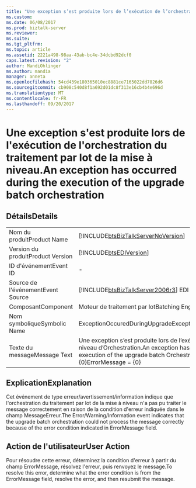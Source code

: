 ```yaml
---
title: "Une exception s’est produite lors de l’exécution de l’orchestration de traitement par lots de mise à niveau | Documents Microsoft"
ms.custom: 
ms.date: 06/08/2017
ms.prod: biztalk-server
ms.reviewer: 
ms.suite: 
ms.tgt_pltfrm: 
ms.topic: article
ms.assetid: 2221a498-98aa-43ab-bc4e-34dcbd92dcf0
caps.latest.revision: "2"
author: MandiOhlinger
ms.author: mandia
manager: anneta
ms.openlocfilehash: 54cd439e180365010ec8881ce7165022dd7826d6
ms.sourcegitcommit: cb908c540d8f1a692d01dc8f313e16cb4b4e696d
ms.translationtype: MT
ms.contentlocale: fr-FR
ms.lasthandoff: 09/20/2017
---
```

# <a name="an-exception-has-occurred-during-the-execution-of-the-upgrade-batch-orchestration"></a><span data-ttu-id="72f6b-102">Une exception s'est produite lors de l'exécution de l'orchestration du traitement par lot de la mise à niveau.</span><span class="sxs-lookup"><span data-stu-id="72f6b-102">An exception has occurred during the execution of the upgrade batch orchestration</span></span>
## <a name="details"></a><span data-ttu-id="72f6b-103">Détails</span><span class="sxs-lookup"><span data-stu-id="72f6b-103">Details</span></span>  
  
|||  
|-|-|  
|<span data-ttu-id="72f6b-104">Nom du produit</span><span class="sxs-lookup"><span data-stu-id="72f6b-104">Product Name</span></span>|[!INCLUDE[btsBizTalkServerNoVersion](../includes/btsbiztalkservernoversion-md.md)]|  
|<span data-ttu-id="72f6b-105">Version du produit</span><span class="sxs-lookup"><span data-stu-id="72f6b-105">Product Version</span></span>|[!INCLUDE[btsEDIVersion](../includes/btsediversion-md.md)]|  
|<span data-ttu-id="72f6b-106">ID d'événement</span><span class="sxs-lookup"><span data-stu-id="72f6b-106">Event ID</span></span>|-|  
|<span data-ttu-id="72f6b-107">Source de l'événement</span><span class="sxs-lookup"><span data-stu-id="72f6b-107">Event Source</span></span>|[!INCLUDE[btsBizTalkServer2006r3](../includes/btsbiztalkserver2006r3-md.md)]<span data-ttu-id="72f6b-108"> EDI</span><span class="sxs-lookup"><span data-stu-id="72f6b-108"> EDI</span></span>|  
|<span data-ttu-id="72f6b-109">Composant</span><span class="sxs-lookup"><span data-stu-id="72f6b-109">Component</span></span>|<span data-ttu-id="72f6b-110">Moteur de traitement par lot</span><span class="sxs-lookup"><span data-stu-id="72f6b-110">Batching Engine</span></span>|  
|<span data-ttu-id="72f6b-111">Nom symbolique</span><span class="sxs-lookup"><span data-stu-id="72f6b-111">Symbolic Name</span></span>|<span data-ttu-id="72f6b-112">ExceptionOccuredDuringUpgrade</span><span class="sxs-lookup"><span data-stu-id="72f6b-112">ExceptionOccuredDuringUpgrade</span></span>|  
|<span data-ttu-id="72f6b-113">Texte du message</span><span class="sxs-lookup"><span data-stu-id="72f6b-113">Message Text</span></span>|<span data-ttu-id="72f6b-114">Une exception s’est produite lors de l’exécution du lot de mise à niveau d’Orchestration.</span><span class="sxs-lookup"><span data-stu-id="72f6b-114">An exception has occurred during the execution of the upgrade batch Orchestration.</span></span> <span data-ttu-id="72f6b-115">Message d'erreur = {0}</span><span class="sxs-lookup"><span data-stu-id="72f6b-115">ErrorMessage = {0}</span></span>|  
  
## <a name="explanation"></a><span data-ttu-id="72f6b-116">Explication</span><span class="sxs-lookup"><span data-stu-id="72f6b-116">Explanation</span></span>  
 <span data-ttu-id="72f6b-117">Cet événement de type erreur/avertissement/information indique que l'orchestration du traitement par lot de la mise à niveau n'a pas pu traiter le message correctement en raison de la condition d'erreur indiquée dans le champ MessageErreur.</span><span class="sxs-lookup"><span data-stu-id="72f6b-117">The Error/Warning/Information event indicates that the upgrade batch orchestration could not process the message correctly because of the error condition indicated in ErrorMessage field.</span></span>  
  
## <a name="user-action"></a><span data-ttu-id="72f6b-118">Action de l'utilisateur</span><span class="sxs-lookup"><span data-stu-id="72f6b-118">User Action</span></span>  
 <span data-ttu-id="72f6b-119">Pour résoudre cette erreur, déterminez la condition d'erreur à partir du champ ErrorMessage, résolvez l'erreur, puis renvoyez le message.</span><span class="sxs-lookup"><span data-stu-id="72f6b-119">To resolve this error, determine what the error condition is from the ErrorMessage field, resolve the error, and then resubmit the message.</span></span>
